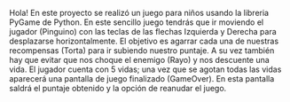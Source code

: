 Hola!
En este proyecto se realizó un juego para niños usando la libreria PyGame de Python.
En este sencillo juego tendrás que ir moviendo el jugador (Pinguino) con las teclas de las flechas Izquierda y Derecha para desplazarse horizontalmente. 
El objetivo es agarrar cada una de nuestras recompensas (Torta) para ir subiendo nuestro puntaje. 
A su vez también hay que evitar que nos choque el enemigo (Rayo) y nos descuente una vida. 
El jugador cuenta con 5 vidas; una vez que se agotan todas las vidas aparecerá una pantalla de juego finalizado (GameOver).
En esta pantalla saldrá el puntaje obtenido y la opción de reanudar el juego. 
